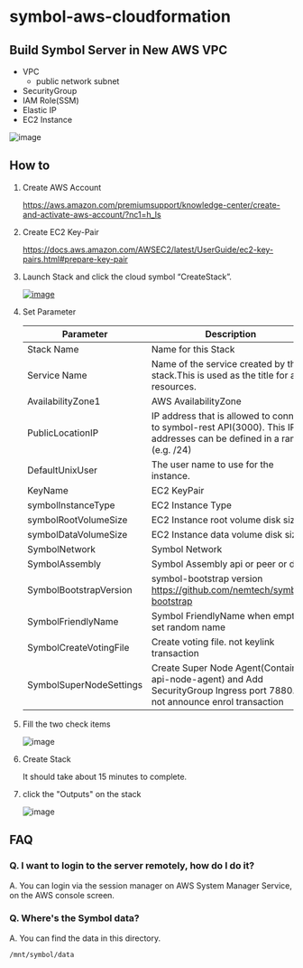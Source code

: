 # symbol-aws-cloudformation

## Build Symbol Server in New AWS VPC

* VPC
  * public network subnet
* SecurityGroup
* IAM Role(SSM)
* Elastic IP
* EC2 Instance

![image](https://user-images.githubusercontent.com/20014134/102791637-a388ec80-43ea-11eb-8aac-45fc965af90c.png)

## How to

1. Create AWS Account

    https://aws.amazon.com/premiumsupport/knowledge-center/create-and-activate-aws-account/?nc1=h_ls

2. Create EC2 Key-Pair

    https://docs.aws.amazon.com/AWSEC2/latest/UserGuide/ec2-key-pairs.html#prepare-key-pair

3. Launch Stack and click the cloud symbol “CreateStack”.

    [![image](https://s3.amazonaws.com/cloudformation-examples/cloudformation-launch-stack.png)](https://console.aws.amazon.com/cloudformation/designer/home?templateURL=https://symbol-in-aws.s3.amazonaws.com/stack.cfn.yaml)

4. Set Parameter

    |Parameter|Description|
    |---|---|
    |Stack Name|Name for this Stack|
    |Service Name|Name of the service created by this stack.This is used as the title for all resources.|
    |AvailabilityZone1| AWS AvailabilityZone |
    |PublicLocationIP| IP address that is allowed to connect to symbol-rest API(3000). This IP addresses can be defined in a range (e.g. /24)|
    |DefaultUnixUser| The user name to use for the instance.|
    |KeyName| EC2 KeyPair|
    |symbolInstanceType| EC2 Instance Type|
    |symbolRootVolumeSize| EC2 Instance root volume disk size|
    |symbolDataVolumeSize| EC2 Instance data volume disk size|
    |SymbolNetwork| Symbol Network|
    |SymbolAssembly| Symbol Assembly api or peer or dual|
    |SymbolBootstrapVersion| symbol-bootstrap version https://github.com/nemtech/symbol-bootstrap|
    |SymbolFriendlyName| Symbol FriendlyName when empty, set random name |
    |SymbolCreateVotingFile| Create voting file. not keylink transaction|
    |SymbolSuperNodeSettings| Create Super Node Agent(Container api-node-agent)  and Add SecurityGroup Ingress port 7880. not announce enrol transaction|

5. Fill the two check items

    ![image](https://user-images.githubusercontent.com/20014134/102793499-565a4a00-43ed-11eb-8bff-1a8352bb9979.png)

6. Create Stack

    It should take about 15 minutes to complete.

7. click the "Outputs" on the stack

    ![image](https://user-images.githubusercontent.com/20014134/102836222-30a86180-443c-11eb-94a0-9f7c4f5d4d60.png)

## FAQ

### Q. I want to login to the server remotely, how do I do it?

A. You can login via the session manager on AWS System Manager Service, on the AWS console screen.

### Q. Where's the Symbol data?

A. You can find the data in this directory.

```shell
/mnt/symbol/data
```
